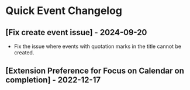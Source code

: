 # Quick Event Changelog

## [Fix create event issue] - 2024-09-20

- Fix the issue where events with quotation marks in the title cannot be created.

## [Extension Preference for Focus on Calendar on completion] - 2022-12-17
